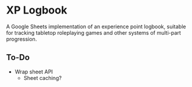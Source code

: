 # XP Logbook

A Google Sheets implementation of an experience point logbook, suitable for tracking tabletop roleplaying games and other systems of multi-part progression.

## To-Do

* Wrap sheet API
  * Sheet caching?